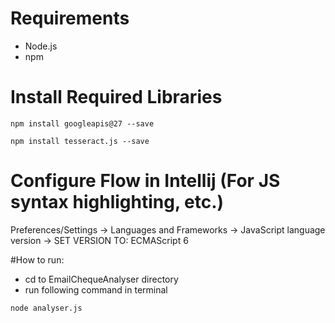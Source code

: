 # Requirements
- Node.js
- npm

# Install Required Libraries
```
npm install googleapis@27 --save
```
```
npm install tesseract.js --save
```

# Configure Flow in Intellij (For JS syntax highlighting, etc.)
Preferences/Settings -> Languages and Frameworks -> JavaScript language version -> SET VERSION TO: ECMAScript 6

#How to run:
- cd to EmailChequeAnalyser directory
- run following command in terminal
```
node analyser.js
```
